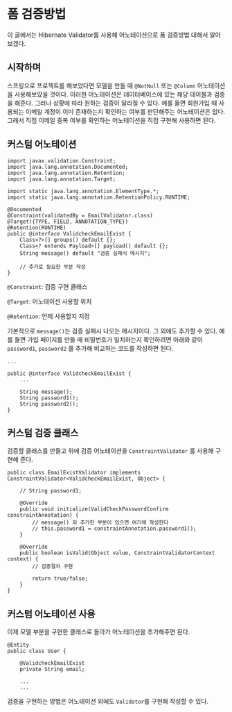 # 폼 검증방법

이 글에서는 Hibernate Validator를 사용해 어노테이션으로 폼 검증방법 대해서 알아보겠다.

## 시작하며

스프링으로 프로젝트를 해보았다면 모델을 만들 때 `@NotNull` 또는 `@Column` 어노테이션을 사용해보았을 것이다. 이러한 어노테이션은 데이터베이스에 있는 해당 테이블과 검증을 해준다. 그러나 상황에 따라 원하는 검증이 달라질 수 있다. 예를 들면 회원가입 때 사용되는 이메일 계정이 이미 존재하는지 확인하는 여부를 판단해주는 어노테이션은 없다. 그래서 직접 이메일 중복 여부를 확인하는 어노테이션을 직접 구현해 사용하면 된다.

## 커스텀 어노테이션

```
import javax.validation.Constraint;
import java.lang.annotation.Documented;
import java.lang.annotation.Retention;
import java.lang.annotation.Target;

import static java.lang.annotation.ElementType.*;
import static java.lang.annotation.RetentionPolicy.RUNTIME;

@Documented
@Constraint(validatedBy = EmailValidator.class)
@Target({TYPE, FIELD, ANNOTATION_TYPE})
@Retention(RUNTIME)
public @interface ValidcheckEmailExist {
    Class<?>[] groups() default {};
    Class<? extends Payload>[] payload() default {};
    String message() default "검증 실패시 메시지";
    
    // 추가로 필요한 부분 작성
}

```

`@Constraint`: 검증 구현 클래스

`@Target`: 어노테이션 사용할 위치

`@Retention`: 언제 사용할지 지정

기본적으로 `message()`는 검증 실패시 나오는 메시지이다. 그 외에도 추가할 수 있다. 예를 들면 가입 페이지를 만들 때 비밀번호가 일치하는지 확인하려면 아래와 같이 `password1`, `password2` 를 추가해 비교하는 코드를 작성하면 된다.

```
...

public @interface ValidcheckEmailExist {
    ...

    String message();
    String password1();
    String password2();
}
```

## 커스텀 검증 클래스

검증할 클래스를 만들고 위에 검증 어노테이션을 `ConstraintValidator` 를 사용해 구현해 준다.  

```
public class EmailExistValidator implements ConstraintValidator<ValidcheckEmailExist, Object> {
    
    // String password1;

    @Override
    public void initialize(ValidCheckPasswordConfirm constraintAnnotation) {
        // message() 외 추가한 부분이 있으면 여기에 작성한다
        // this.password1 = constraintAnnotation.password1();
    }

    @Override
    public boolean isValid(Object value, ConstraintValidatorContext context) {
        // 검증절차 구현

        return true/false;
    }
}

```

## 커스텀 어노테이션 사용
이제 모델 부분을 구현한 클래스로 돌아가 어노테이션을 추가해주면 된다.

```
@Entity
public class User {

    @ValidcheckEmailExist
    private String email;

    ...
    ...

```

검증을 구현하는 방법은 어노테이션 외에도 `Validator`를 구현해 작성할 수 있다.